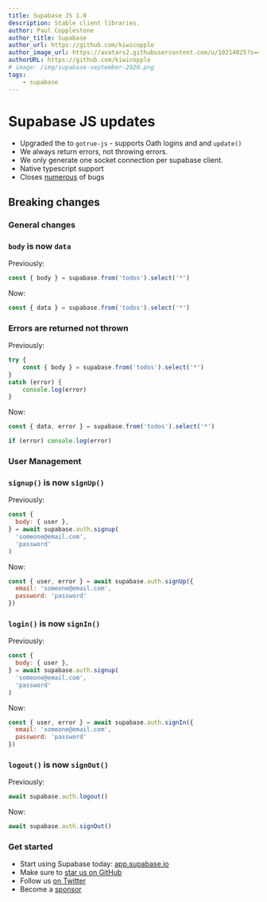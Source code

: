 ```yaml
---
title: Supabase JS 1.0
description: Stable client libraries.
author: Paul Copplestone
author_title: Supabase
author_url: https://github.com/kiwicopple
author_image_url: https://avatars2.githubusercontent.com/u/10214025?s=400&u=c6775be2ae667e2acae3ccd347fed62bb3f5b3e7&v=4
authorURL: https://github.com/kiwicopple
# image: /img/supabase-september-2020.png
tags: 
    - supabase
---
```


# Supabase JS updates

- Upgraded the to `gotrue-js` - supports Oath logins and and `update()`
- We always return errors, not throwing errors.
- We only generate one socket connection per supabase client.
- Native typescript support
- Closes [numerous](https://github.com/supabase/supabase-js/pull/50) of bugs

## Breaking changes

### General changes

### `body` is now `data`

Previously:

```js
const { body } = supabase.from('todos').select('*')
```

Now:

```js
const { data } = supabase.from('todos').select('*')
```

### Errors are returned not thrown

Previously:

```js
try {
    const { body } = supabase.from('todos').select('*')
}
catch (error) {
    console.log(error)
}
```

Now:

```js
const { data, error } = supabase.from('todos').select('*')

if (error) console.log(error)
```


### User Management

### `signup()` is now `signUp()`

Previously:

```js
const {
  body: { user },
} = await supabase.auth.signup(
  'someone@email.com',
  'password'
)
```

Now:

```js
const { user, error } = await supabase.auth.signUp({
  email: 'someone@email.com',
  password: 'password'
})
```


### `login()` is now `signIn()`

Previously:

```js
const {
  body: { user },
} = await supabase.auth.signup(
  'someone@email.com',
  'password'
)
```

Now:

```js
const { user, error } = await supabase.auth.signIn({
  email: 'someone@email.com',
  password: 'password'
})
```

### `logout()` is now `signOut()`

Previously:

```js
await supabase.auth.logout()
```

Now:

```js
await supabase.auth.signOut()
```

### Get started

- Start using Supabase today: [app.supabase.io](https://app.supabase.io/)
- Make sure to [star us on GitHub](https://github.com/supabase/supabase)
- Follow us [on Twitter](https://twitter.com/supabase_io)
- Become a [sponsor](https://github.com/sponsors/supabase)